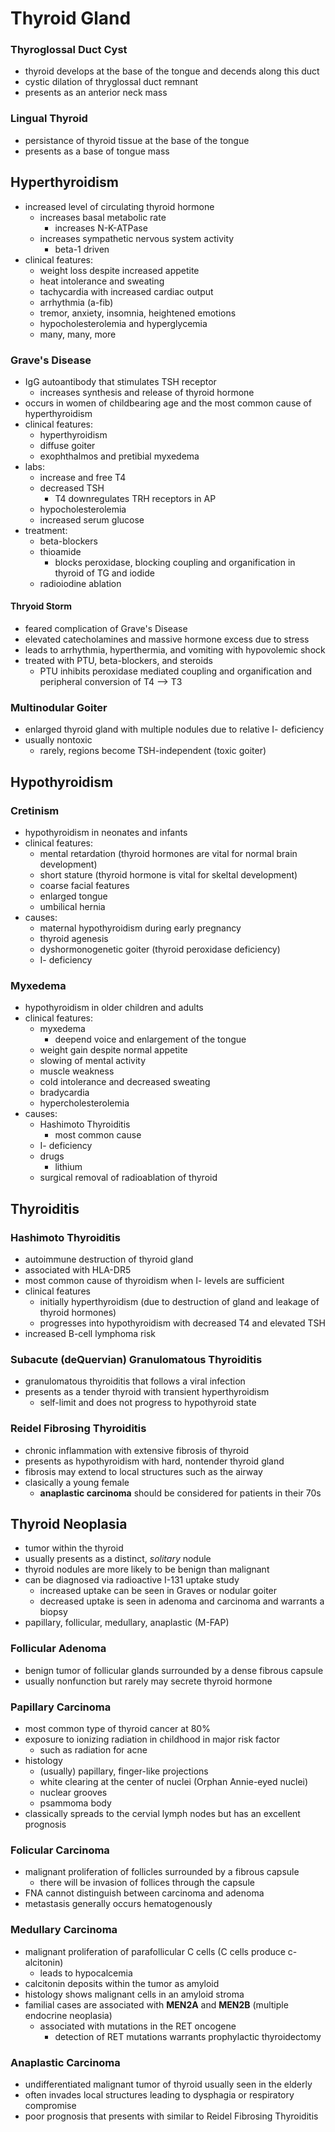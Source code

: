 # Thyroid Gland
### Thyroglossal Duct Cyst
* thyroid develops at the base of the tongue and decends along this duct
* cystic dilation of thryglossal duct remnant
* presents as an anterior neck mass 
### Lingual Thyroid
* persistance of thyroid tissue at the base of the tongue
* presents as a base of tongue mass
## Hyperthyroidism
* increased level of circulating thyroid hormone
	* increases basal metabolic rate
		* increases N-K-ATPase
	* increases sympathetic nervous system activity 
		* beta-1 driven
* clinical features:
	* weight loss despite increased appetite
	* heat intolerance and sweating
	* tachycardia with increased cardiac output
	* arrhythmia (a-fib)
	* tremor, anxiety, insomnia, heightened emotions 
	* hypocholesterolemia and hyperglycemia
	* many, many, more
### Grave's Disease
* IgG autoantibody that stimulates TSH receptor
	* increases synthesis and release of thyroid hormone
* occurs in women of childbearing age and the most common cause of hyperthyroidism
* clinical features:
	* hyperthyroidism
	* diffuse goiter
	* exophthalmos and pretibial myxedema
* labs:
	* increase and free T4
	* decreased TSH 
		* T4 downregulates TRH receptors in AP
	* hypocholesterolemia
	* increased serum glucose 
* treatment:
	* beta-blockers
	* thioamide
		* blocks peroxidase, blocking coupling and organification in thyroid of TG and iodide
	* radioiodine ablation 
#### Thryoid Storm
* feared complication of Grave's Disease
* elevated catecholamines and massive hormone excess due to stress
* leads to arrhythmia, hyperthermia, and vomiting with hypovolemic shock
* treated with PTU, beta-blockers, and steroids
	* PTU inhibits peroxidase mediated coupling and organification and peripheral conversion of T4 --> T3
### Multinodular Goiter
* enlarged thyroid gland with multiple nodules due to relative I- deficiency
* usually nontoxic
	* rarely, regions become TSH-independent (toxic goiter)
## Hypothyroidism
### Cretinism
* hypothyroidism in neonates and infants 
* clinical features:
	* mental retardation (thyroid hormones are vital for normal brain development)
	* short stature (thyroid hormone is vital for skeltal development)
	* coarse facial features
	* enlarged tongue
	* umbilical hernia
* causes:
	* maternal hypothyroidism during early pregnancy
	* thyroid agenesis
	* dyshormonogenetic goiter (thyroid peroxidase deficiency)
	* I- deficiency 
### Myxedema
* hypothyroidism in older children and adults
* clinical features:
	* myxedema
		* deepend voice and enlargement of the tongue 
	* weight gain despite normal appetite
	* slowing of mental activity
	* muscle weakness
	* cold intolerance and decreased sweating
	* bradycardia
	* hypercholesterolemia 
* causes:
	* Hashimoto Thyroiditis
		* most common cause
	* I- deficiency
	* drugs
		* lithium
	* surgical removal of radioablation of thyroid 
## Thyroiditis
### Hashimoto Thyroiditis
* autoimmune destruction of thyroid gland
* associated with HLA-DR5 
* most common cause of thyroidism when I- levels are sufficient
* clinical features
	* initially hyperthyroidism (due to destruction of gland and leakage of thyroid hormones)
	* progresses into hypothyroidism with decreased T4 and elevated TSH
* increased B-cell lymphoma risk
### Subacute (deQuervian) Granulomatous Thyroiditis
* granulomatous thyroiditis that follows a viral infection
* presents as a tender thyroid with transient hyperthyroidism 
	* self-limit and does not progress to hypothyroid state 
### Reidel Fibrosing Thyroiditis
* chronic inflammation with extensive fibrosis of thyroid
* presents as hypothyroidism with hard, nontender thyroid gland
* fibrosis may extend to local structures such as the airway
* clasically a young female 
	 * **anaplastic carcinoma** should be considered for patients in their 70s 
## Thyroid Neoplasia
* tumor within the thyroid
* usually presents as a distinct, *solitary* nodule
* thyroid nodules are more likely to be benign than malignant
* can be diagnosed via radioactive I-131 uptake study
	* increased uptake can be seen in Graves or nodular goiter
	* decreased uptake is seen in adenoma and carcinoma and warrants a biopsy 
* papillary, follicular, medullary, anaplastic (M-FAP)
### Follicular Adenoma 
* benign tumor of follicular glands surrounded by a dense fibrous capsule
* usually nonfunction but rarely may secrete thyroid hormone
### Papillary Carcinoma
* most common type of thyroid cancer at 80%
* exposure to ionizing radiation in childhood in major risk factor
	* such as radiation for acne 
* histology
	* (usually) papillary, finger-like projections 
	* white clearing at the center of nuclei (Orphan Annie-eyed nuclei)
	* nuclear grooves
	* psammoma body
* classically spreads to the cervial lymph nodes but has an excellent prognosis
### Folicular Carcinoma
* malignant proliferation of follicles surrounded by a fibrous capsule
	* there will be invasion of follices through the capsule 
* FNA cannot distinguish between carcinoma and adenoma
* metastasis generally occurs hematogenously 
### Medullary Carcinoma
* malignant proliferation of parafollicular C cells (C cells produce c-alcitonin)
	* leads to hypocalcemia
* calcitonin deposits within the tumor as amyloid 
* histology shows malignant cells in an amyloid stroma 
* familial cases are associated with **MEN2A** and **MEN2B** (multiple endocrine neoplasia)
	* associated with mutations in the RET oncogene
		* detection of RET mutations warrants prophylactic thyroidectomy 
### Anaplastic Carcinoma
* undifferentiated malignant tumor of thyroid usually seen in the elderly
* often invades local structures leading to dysphagia or respiratory compromise
* poor prognosis that presents with similar to Reidel Fibrosing Thyroiditis 
